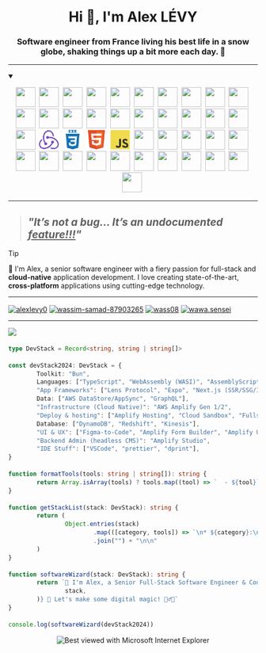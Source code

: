 <h1 align="center">Hi 👋, I'm Alex LÉVY</h1>
<h3 align="center">Software engineer from France living his best life in a snow globe, shaking things up a bit more each day. 🔮</h3>
<p></p>

---

<details open>
  <summary> </summary>
  <p align="center">
    <img src="https://cdn.jsdelivr.net/gh/devicons/devicon/icons/typescript/typescript-original.svg"width="40" height="40"/>&nbsp;
    <img src="https://cdn.jsdelivr.net/gh/devicons/devicon/icons/go/go-original.svg" width="40" height="40"/>&nbsp;
    <img src="https://cdn.jsdelivr.net/gh/devicons/devicon/icons/python/python-original.svg"width="40" height="40"/>&nbsp;
    <img src="https://cdn.jsdelivr.net/gh/devicons/devicon/icons/rust/rust-plain.svg"width="40" height="40"/>&nbsp;
    <img src="https://cdn.jsdelivr.net/gh/devicons/devicon/icons/nodejs/nodejs-original.svg" width="40" height="40"/>&nbsp;
    <img src="https://cdn.jsdelivr.net/gh/devicons/devicon/icons/denojs/denojs-original.svg"width="40" height="40"/>&nbsp;  
    <img src="https://cdn.jsdelivr.net/gh/devicons/devicon/icons/cplusplus/cplusplus-original.svg"width="40" height="40"/>&nbsp;
    <img src="https://cdn.jsdelivr.net/gh/devicons/devicon/icons/c/c-original.svg" width="40" height="40"/>&nbsp;
    <img src="https://cdn.jsdelivr.net/gh/devicons/devicon/icons/solidity/solidity-original.svg"width="40" height="40"/>&nbsp;
    <img src="https://cdn.jsdelivr.net/gh/devicons/devicon/icons/jupyter/jupyter-original-wordmark.svg"width="40" height="40"/>&nbsp;
    <img src="https://cdn.jsdelivr.net/gh/devicons/devicon/icons/kaggle/kaggle-original-wordmark.svg"width="40" height="40"/>&nbsp;
    <img src="https://cdn.jsdelivr.net/gh/devicons/devicon/icons/tensorflow/tensorflow-original.svg"width="40" height="40"/>&nbsp;
    <img src="https://cdn.jsdelivr.net/gh/devicons/devicon/icons/docker/docker-original.svg"width="40" height="40"/>&nbsp;
    <img src="https://cdn.jsdelivr.net/gh/devicons/devicon/icons/kubernetes/kubernetes-plain-wordmark.svg"width="40" height="40"/>&nbsp;
    <img src="https://cdn.jsdelivr.net/gh/devicons/devicon/icons/linux/linux-original.svg"width="40" height="40"/>&nbsp;
    <img src="https://cdn.jsdelivr.net/gh/devicons/devicon/icons/mongodb/mongodb-original-wordmark.svg"width="40" height="40"/>&nbsp;
    <img src="https://cdn.jsdelivr.net/gh/devicons/devicon/icons/nextjs/nextjs-original-wordmark.svg"width="40" height="40"/>&nbsp;
    <img src="https://cdn.jsdelivr.net/gh/devicons/devicon/icons/react/react-original.svg"width="40" height="40"/>&nbsp;
    <img src="https://cdn.jsdelivr.net/gh/devicons/devicon/icons/npm/npm-original-wordmark.svg"width="40" height="40"/>&nbsp;
    <img src="https://cdn.jsdelivr.net/gh/devicons/devicon/icons/yarn/yarn-original.svg"width="40" height="40"/>&nbsp;
    <img src="https://cdn.jsdelivr.net/gh/devicons/devicon/icons/babel/babel-original.svg" width="40" height="40"/>&nbsp;
    <img src="https://github.com/devicons/devicon/blob/master/icons/redux/redux-original.svg" title="Redux" alt="Redux " width="40" height="40"/>&nbsp;
    <img src="https://github.com/devicons/devicon/blob/master/icons/css3/css3-plain-wordmark.svg"  title="CSS3" alt="CSS" width="40" height="40"/>&nbsp;
    <img src="https://github.com/devicons/devicon/blob/master/icons/html5/html5-original.svg" title="HTML5" alt="HTML" width="40" height="40"/>&nbsp;
    <img src="https://github.com/devicons/devicon/blob/master/icons/javascript/javascript-original.svg" title="JavaScript" alt="JavaScript" width="40" height="40"/>&nbsp;
    <img src="https://cdn.jsdelivr.net/gh/devicons/devicon/icons/graphql/graphql-plain.svg"width="40" height="40"/>&nbsp;
    <img src="https://cdn.jsdelivr.net/gh/devicons/devicon/icons/eslint/eslint-original.svg" width="40" height="40"/>&nbsp;
    <img src="https://cdn.jsdelivr.net/gh/devicons/devicon/icons/threejs/threejs-original.svg" width="40" height="40"/>&nbsp;
    <img src="https://cdn.jsdelivr.net/gh/devicons/devicon/icons/firebase/firebase-plain.svg"width="40" height="40"/>&nbsp;
    <img src="https://cdn.jsdelivr.net/gh/devicons/devicon/icons/tailwindcss/tailwindcss-plain.svg"width="40" height="40"/>&nbsp;
    <img src="https://cdn.jsdelivr.net/gh/devicons/devicon/icons/express/express-original.svg" width="40" height="40"/>&nbsp;
    <img src="https://cdn.jsdelivr.net/gh/devicons/devicon/icons/feathersjs/feathersjs-original.svg"width="40" height="40"/>&nbsp;
    <img src="https://cdn.jsdelivr.net/gh/devicons/devicon/icons/gcc/gcc-original.svg"width="40" height="40"/>&nbsp;
    <img src="https://cdn.jsdelivr.net/gh/devicons/devicon/icons/grafana/grafana-original.svg"width="40" height="40"/>&nbsp;
    <img src="https://cdn.jsdelivr.net/gh/devicons/devicon/icons/storybook/storybook-original.svg"width="40" height="40"/>&nbsp;
    <img src="https://cdn.jsdelivr.net/gh/devicons/devicon/icons/figma/figma-original.svg"width="40" height="40"/>&nbsp;
    <img src="https://cdn.jsdelivr.net/gh/devicons/devicon/icons/vscode/vscode-original.svg"width="40" height="40"/>&nbsp;
    <img src="https://cdn.jsdelivr.net/gh/devicons/devicon/icons/xcode/xcode-plain.svg" width="40" height="40"/>&nbsp;
    <img src="https://cdn.jsdelivr.net/gh/devicons/devicon/icons/git/git-original.svg" width="40" height="40"/>&nbsp;
    <img src="https://cdn.jsdelivr.net/gh/devicons/devicon/icons/github/github-original.svg"width="40" height="40"/>&nbsp;
<img src="https://cdn.jsdelivr.net/gh/devicons/devicon/icons/amazonwebservices/amazonwebservices-original.svg" width="40" height="40"/>&nbsp;
  </p>

</details>

---



>## *_"It’s not a bug... It’s an undocumented <ins>feature!!!</ins>"_*

> [!TIP]
>
> 👋 I'm Alex, a senior software engineer with a fiery passion for full-stack and **cloud-native** application development. I love creating state-of-the-art, **cross-platform** applications using cutting-edge technology.
>
> 

---

<p align="left">
<a href="https://twitter.com/alexlevy0" target="blank"><img align="center" src="https://raw.githubusercontent.com/rahuldkjain/github-profile-readme-generator/master/src/images/icons/Social/twitter.svg" alt="alexlevy0" height="30" width="40" /></a>
<a href="https://linkedin.com/in/alexlevy0" target="blank"><img align="center" src="https://raw.githubusercontent.com/rahuldkjain/github-profile-readme-generator/master/src/images/icons/Social/linked-in-alt.svg" alt="wassim-samad-87903265" height="30" width="40" /></a>
<a href="https://stackoverflow.com/users/4820441/alex-l%c3%a9vy" target="blank"><img align="center" src="https://raw.githubusercontent.com/rahuldkjain/github-profile-readme-generator/master/src/images/icons/Social/stack-overflow.svg" alt="wass08" height="30" width="40" /></a>
<a href="https://instagram.com/alexlevy0" target="blank"><img align="center" src="https://raw.githubusercontent.com/rahuldkjain/github-profile-readme-generator/master/src/images/icons/Social/instagram.svg" alt="wawa.sensei" height="30" width="40" /></a>
</p>


---
![](https://komarev.com/ghpvc/?username=alexlevy0)



```typescript
type DevStack = Record<string, string | string[]>

const devStack2024: DevStack = {
        Toolkit: "Bun",
        Languages: ["TypeScript", "WebAssembly (WASI)", "AssemblyScript (WASM)"],
        "App Frameworks": ["Lens Protocol", "Expo", "Next.js (SSR/SSG/ISR)", "WebXR - Babylon.js"],
        Data: ["AWS DataStore/AppSync", "GraphQL"],
        "Infrastructure (Cloud Native)": "AWS Amplify Gen 1/2",
        "Deploy & hosting": ["Amplify Hosting", "Cloud Sandbox", "Fullstack workflows"],
        Database: ["DynamoDB", "Redshift", "Kinesis"],
        "UI & UX": ["Figma-to-Code", "Amplify Form Builder", "Amplify UI"],
        "Backend Admin (headless CMS)": "Amplify Studio",
        "IDE Stuff": ["VSCode", "prettier", "dprint"],
}

function formatTools(tools: string | string[]): string {
        return Array.isArray(tools) ? tools.map((tool) => `  - ${tool}`).join("\n") : `  - ${tools}`
}

function getStackList(stack: DevStack): string {
        return (
                Object.entries(stack)
                        .map(([category, tools]) => `\n* ${category}:\n${formatTools(tools)}`)
                        .join("") + "\n\n"
        )
}

function softwareWizard(stack: DevStack): string {
        return `👋 I'm Alex, a Senior Full-Stack Software Engineer & Code Alchemist with a 2024 stack: ${this.getStackList(
                stack,
        )} 🌙 Let's make some digital magic! 🧙‍♂️✨`
}

console.log(softwareWizard(devStack2024))

```



<div align="center">
<img src="https://github.com/fnky/fnky/raw/fnky/img/ie.jpg" alt="Best viewed with Microsoft Internet Explorer" align="center" width="128">
</div>
